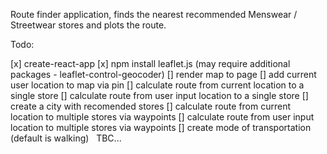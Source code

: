Route finder application, finds the nearest recommended Menswear / Streetwear stores and plots the route. 

Todo: 

[x] create-react-app 
[x] npm install leaflet.js (may require additional packages - leaflet-control-geocoder) 
[] render map to page
[] add current user location to map via pin 
[] calculate route from current location to a single store 
[] calculate route from user input location to a single store 
[] create a city with recomended stores 
[] calculate route from current location to multiple stores via waypoints 
[] calculate route from user input location to multiple stores via waypoints 
[] create mode of transportation (default is walking)   TBC...

